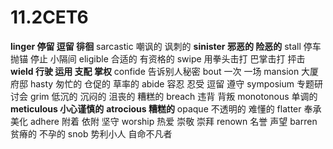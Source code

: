 # 11.2CET6

**linger 停留 逗留 徘徊**
sarcastic 嘲讽的 讽刺的
**sinister 邪恶的 险恶的**
stall 停车 抛锚 停止 小隔间
eligible 合适的 有资格的
swipe 用拳头击打 巴掌击打 抨击
**wield 行驶 运用 支配 掌权**
confide 告诉别人秘密
bout 一次 一场
mansion 大厦 府邸
hasty 匆忙的 仓促的 草率的
abide 容忍 忍受 逗留 遵守
symposium 专题研讨会
grim 低沉的 沉闷的 沮丧的 糟糕的
breach 违背 背叛
monotonous 单调的
**meticulous 小心谨慎的**
**atrocious 糟糕的**
opaque 不透明的 难懂的
flatter 奉承 美化
adhere 附着 依附 坚守
worship 热爱 崇敬 崇拜
renown 名誉 声望
barren 贫瘠的 不孕的
snob 势利小人 自命不凡者
